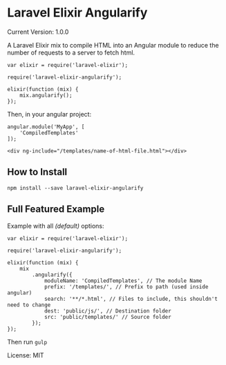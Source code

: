 Laravel Elixir Angularify
============================

Current Version: 1.0.0

A Laravel Elixir mix to compile HTML into an Angular module to reduce the number of requests to a server to fetch html.

    var elixir = require('laravel-elixir');

    require('laravel-elixir-angularify');

    elixir(function (mix) {
        mix.angularify();
    });

Then, in your angular project:

    angular.module('MyApp', [
        'CompiledTemplates'
    ]);

    <div ng-include="/templates/name-of-html-file.html"></div>


How to Install
--------------

    npm install --save laravel-elixir-angularify

Full Featured Example
---------------------

Example with all *(default)* options:

    var elixir = require('laravel-elixir');

    require('laravel-elixir-angularify');

    elixir(function (mix) {
        mix
            .angularify({
                moduleName: 'CompiledTemplates', // The module Name
                prefix: '/templates/', // Prefix to path (used inside angular)
                search: '**/*.html', // Files to include, this shouldn't need to change
                dest: 'public/js/', // Destination folder
                src: 'public/templates/' // Source folder
            });
    });

Then run `gulp`

License: MIT